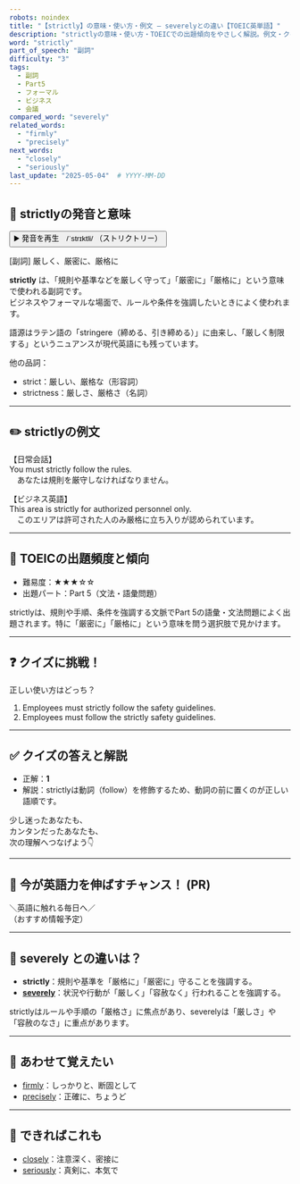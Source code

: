 ```yaml
---
robots: noindex
title: "【strictly】の意味・使い方・例文 ― severelyとの違い【TOEIC英単語】"
description: "strictlyの意味・使い方・TOEICでの出題傾向をやさしく解説。例文・クイズ付きでseverelyとの違いもわかりやすく学べます。"
word: "strictly"
part_of_speech: "副詞"
difficulty: "3"
tags:
  - 副詞
  - Part5
  - フォーマル
  - ビジネス
  - 会議
compared_word: "severely"
related_words:
  - "firmly"
  - "precisely"
next_words:
  - "closely"
  - "seriously"
last_update: "2025-05-04"  # YYYY-MM-DD
---
```


## 🔰 strictlyの発音と意味

<button class="play-audio" onclick="playTTS('strictly')">
  <span class="play-audio-main">
    ▶️ 発音を再生　/ˈstrɪktli/
  </span>
  <span class="play-audio-sub">
    （ストリクトリー）
  </span>
</button>

[副詞] 厳しく、厳密に、厳格に

**strictly** は、「規則や基準などを厳しく守って」「厳密に」「厳格に」という意味で使われる副詞です。  
ビジネスやフォーマルな場面で、ルールや条件を強調したいときによく使われます。

語源はラテン語の「stringere（締める、引き締める）」に由来し、「厳しく制限する」というニュアンスが現代英語にも残っています。

他の品詞：  
- strict：厳しい、厳格な（形容詞）
- strictness：厳しさ、厳格さ（名詞）

---

## ✏️ strictlyの例文

【日常会話】  
You must strictly follow the rules.  
　あなたは規則を厳守しなければなりません。

【ビジネス英語】  
This area is strictly for authorized personnel only.  
　このエリアは許可された人のみ厳格に立ち入りが認められています。

---

## 🎯 TOEICの出題頻度と傾向

- 難易度：★★★☆☆
- 出題パート：Part 5（文法・語彙問題）

strictlyは、規則や手順、条件を強調する文脈でPart 5の語彙・文法問題によく出題されます。特に「厳密に」「厳格に」という意味を問う選択肢で見かけます。

---

## ❓ クイズに挑戦！

正しい使い方はどっち？

1. Employees must strictly follow the safety guidelines.  
2. Employees must follow the strictly safety guidelines.

---

## ✅ クイズの答えと解説

- 正解：**1**
- 解説：strictlyは動詞（follow）を修飾するため、動詞の前に置くのが正しい語順です。

少し迷ったあなたも、  
カンタンだったあなたも、  
次の理解へつなげよう👇️

---

## 🚀 今が英語力を伸ばすチャンス！ (PR)

<div class="info-center">
＼英語に触れる毎日へ／<br>  
（おすすめ情報予定）
</div>

---

## 🤔  severely との違いは？

- **strictly**：規則や基準を「厳格に」「厳密に」守ることを強調する。
- **[severely](/severely)**：状況や行動が「厳しく」「容赦なく」行われることを強調する。

strictlyはルールや手順の「厳格さ」に焦点があり、severelyは「厳しさ」や「容赦のなさ」に重点があります。

---

## 🧩 あわせて覚えたい

- [firmly](/firmly)：しっかりと、断固として
- [precisely](/precisely)：正確に、ちょうど

---

## 📖 できればこれも

- [closely](/closely)：注意深く、密接に
- [seriously](/seriously)：真剣に、本気で

<!-- cvid: aid34_bid34 -->
